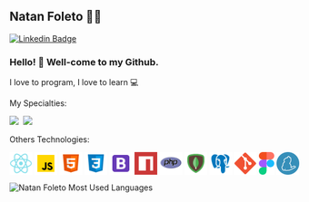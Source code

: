 ## Natan Foleto 🧑🏻‍

[![Linkedin Badge](https://img.shields.io/badge/LinkedIn-blue?style=flat-square&logo=Linkedin&logoColor=white&link=https://www.linkedin.com/in/vinicius-faleiros/)](https://www.linkedin.com/in/natan-foleto-9bbb2b178/)

### Hello! 👋  Well-come to my Github. #

I love to program, I love to learn 💻 <p>

My Specialties: <p>
  
<img src="https://camo.githubusercontent.com/aae05670916876848fca0e5da6c59bb40c50ec3b07a0101ecc6502000468b240/68747470733a2f2f696d672e736869656c64732e696f2f62616467652f747970657363726970742532302d2532333030374143432e7376673f267374796c653d666f722d7468652d6261646765266c6f676f3d74797065736372697074266c6f676f436f6c6f723d7768697465" height="40px"/>&nbsp;
<img src="https://camo.githubusercontent.com/cc96d7d28a6ca21ddbb1f2521d751d375230ed840271e6a4c8694cf87cc60c14/68747470733a2f2f696d672e736869656c64732e696f2f62616467652f6e6f64652e6a732532302d2532333433383533442e7376673f267374796c653d666f722d7468652d6261646765266c6f676f3d6e6f64652e6a73266c6f676f436f6c6f723d7768697465" height="40px"/>&nbsp;
  
Others Technologies: <p>
  
<center>
  <div style="display:flex; justify-content:space-around; width: 100%;">
    <img src="https://github.com/reinaldo-silva/reinaldo-silva/blob/master/assets/react.svg" height="40px"/>&nbsp;
    <img src="https://github.com/reinaldo-silva/reinaldo-silva/blob/master/assets/javascript.svg" height="40px"/>&nbsp;
    <img src="https://github.com/reinaldo-silva/reinaldo-silva/blob/master/assets/html5.svg" height="40px"/>&nbsp;
    <img src="https://github.com/reinaldo-silva/reinaldo-silva/blob/master/assets/css3.svg" height="40px"/>&nbsp;
    <img src="https://github.com/reinaldo-silva/reinaldo-silva/blob/master/assets/bootstrap.svg" height="40px"/>&nbsp;
    <img src="https://github.com/reinaldo-silva/reinaldo-silva/blob/master/assets/npm.png" height="40px"/>&nbsp;
    <img src="https://github.com/reinaldo-silva/reinaldo-silva/blob/master/assets/php.png" height="40px"/>&nbsp;
    <img src="https://github.com/reinaldo-silva/reinaldo-silva/blob/master/assets/mongodb.svg" height="40px"/>&nbsp;
    <img src="https://github.com/reinaldo-silva/reinaldo-silva/blob/master/assets/postgreesql.svg" height="40px"/>&nbsp;
    <img src="https://github.com/reinaldo-silva/reinaldo-silva/blob/master/assets/git.png" height="40px"/>&nbsp;
    <img src="https://github.com/reinaldo-silva/reinaldo-silva/blob/master/assets/Figma.svg" height="40px"/>&nbsp;
    <img src="https://github.com/reinaldo-silva/reinaldo-silva/blob/master/assets/yarn.png" height="40px"/>&nbsp;
  </div>
 </center>
   

![Natan Foleto Most Used Languages](https://github-readme-stats.vercel.app/api/top-langs/?username=natanfoleto&hide=html&layout=compact&show_icons=true&theme=tokyonight)
